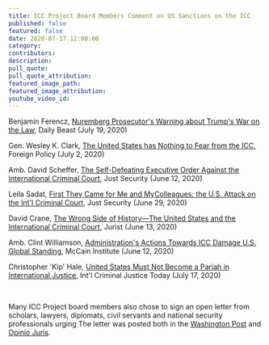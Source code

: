 ```yaml
---
title: ICC Project Board Members Comment on US Sanctions on the ICC
published: false
featured: false
date: 2020-07-17 12:00:00
category:
contributors:
description:
pull_quote:
pull_quote_attribution:
featured_image_path:
featured_image_attribution:
youtube_video_id:
---
```


Benjamin Ferencz, [Nuremberg Prosecutor's Warning about Trump's War on the Law](https://www.thedailybeast.com/nuremberg-prosecutors-warning-about-trumps-war-on-the-rule-of-law), Daily Beast (July 19, 2020)

Gen. Wesley K. Clark, [The United States has Nothing to Fear from the ICC](https://foreignpolicy.com/2020/07/02/the-united-states-has-nothing-to-fear-from-the-icc/), Foreign Policy (July 2, 2020)

Amb. David Scheffer, [The Self-Defeating Executive Order Against the International Criminal Court](https://www.justsecurity.org/70742/the-self-defeating-executive-order-against-the-international-criminal-court/), Just Security (June 12, 2020)

Leila Sadat, [First They Came for Me and My](https://www.justsecurity.org/70996/first-they-came-for-me-and-my-colleagues-the-us-attack-on-the-intl-criminal-court/)[Colleagues: the U.S. Attack on the Int'l Criminal Court](https://www.justsecurity.org/70996/first-they-came-for-me-and-my-colleagues-the-us-attack-on-the-intl-criminal-court/), Just Security (June 29, 2020)

David Crane, [The Wrong Side of History—The United States and the International Criminal Court](https://www.jurist.org/commentary/2020/06/david-crane-wrong-history-icc/), Jurist (June 13, 2020)

Amb. Clint Williamson, [Administration's Actions Towards ICC Damage U.S. Global Standing](https://www.mccaininstitute.org/blog/amb-williamson-administrations-actions-towards-icc-damage-u-s-global-standing/), McCain Institute (June 12, 2020)

Christopher 'Kip' Hale, [United States Must Not Become a Pariah in International Justice](https://www.international-criminal-justice-today.org/opinion/us-must-not-become-a-pariah-in-international-justice/), Int'l Criminal Justice Today (July 17, 2020)

&nbsp;

Many ICC Project board members also chose to sign an open letter from scholars, lawyers, diplomats, civil servants and national security professionals urging The letter was posted both in the [Washington Post](https://www.washingtonpost.com/national-security/lawyers-urge-trump-to-rescind-sanctions-and-travel-bans-for-international-criminal-court/2020/06/29/0ef0c476-ba15-11ea-86d5-3b9b3863273b_story.html) and [Opinio Juris](http://opiniojuris.org/2020/06/30/statement-against-us-sanctions-on-icc-investigations/).